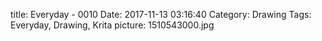 title: Everyday - 0010
Date: 2017-11-13 03:16:40
Category: Drawing
Tags: Everyday, Drawing, Krita
picture: 1510543000.jpg
